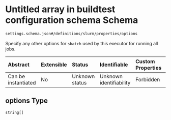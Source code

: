 # Untitled array in buildtest configuration schema Schema

```txt
settings.schema.json#/definitions/slurm/properties/options
```

Specify any other options for `sbatch` used by this executor for running all jobs.

| Abstract            | Extensible | Status         | Identifiable            | Custom Properties | Additional Properties | Access Restrictions | Defined In                                                                  |
| :------------------ | :--------- | :------------- | :---------------------- | :---------------- | :-------------------- | :------------------ | :-------------------------------------------------------------------------- |
| Can be instantiated | No         | Unknown status | Unknown identifiability | Forbidden         | Allowed               | none                | [settings.schema.json*](../out/settings.schema.json "open original schema") |

## options Type

`string[]`
